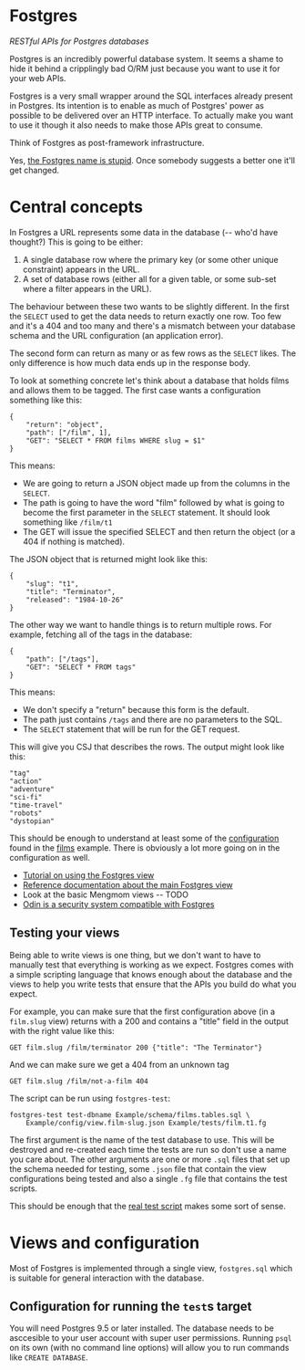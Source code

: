 # Fostgres

*RESTful APIs for Postgres databases*

Postgres is an incredibly powerful database system. It seems a shame to hide it behind a cripplingly bad O/RM just because you want to use it for your web APIs.

Fostgres is a very small wrapper around the SQL interfaces already present in Postgres. Its intention is to enable as much of Postgres' power as possible to be delivered over an HTTP interface. To actually make you want to use it though it also needs to make those APIs great to consume.

Think of Fostgres as post-framework infrastructure.

Yes, [the Fostgres name is stupid](http://tvtropes.org/pmwiki/pmwiki.php/Main/LampshadeHanging). Once somebody suggests a better one it'll get changed.


# Central concepts

In Fostgres a URL represents some data in the database (-- who'd have thought?) This is going to be either:

1. A single database row where the primary key (or some other unique constraint) appears in the URL.
2. A set of database rows (either all for a given table, or some sub-set where a filter appears in the URL).

The behaviour between these two wants to be slightly different. In the first the `SELECT` used to get the data needs to return exactly one row. Too few and it's a 404 and too many and there's a mismatch between your database schema and the URL configuration (an application error).

The second form can return as many or as few rows as the `SELECT` likes. The only difference is how much data ends up in the response body.

To look at something concrete let's think about a database that holds films and allows them to be tagged. The first case wants a configuration something like this:

    {
        "return": "object",
        "path": ["/film", 1],
        "GET": "SELECT * FROM films WHERE slug = $1"
    }

This means:

* We are going to return a JSON object made up from the columns in the `SELECT`.
* The path is going to have the word "film" followed by what is going to become the first parameter in the `SELECT` statement. It should look something like `/film/t1`
* The GET will issue the specified SELECT and then return the object (or a 404 if nothing is matched).

The JSON object that is returned might look like this:

    {
        "slug": "t1",
        "title": "Terminator",
        "released": "1984-10-26"
    }


The other way we want to handle things is to return multiple rows. For example, fetching all of the tags in the database:

    {
        "path": ["/tags"],
        "GET": "SELECT * FROM tags"
    }

This means:

* We don't specify a "return" because this form is the default.
* The path just contains `/tags` and there are no parameters to the SQL.
* The `SELECT` statement that will be run for the GET request.

This will give you CSJ that describes the rows. The output might look like this:

    "tag"
    "action"
    "adventure"
    "sci-fi"
    "time-travel"
    "robots"
    "dystopian"

This should be enough to understand at least some of the [configuration](./Example/config/view.film-slug.json) found in the [films](./Example/schema/films.tables.sql) example. There is obviously a lot more going on in the configuration as well.

* [Tutorial on using the Fostgres view](./Example/tutorial/README.md)
* [Reference documentation about the main Fostgres view](./Cpp/fostgres/Fostgres-sql-view.md)
* Look at the basic Mengmom views -- TODO
* [Odin is a security system compatible with Fostgres](https://github.com/KayEss/odin/blob/master/README.md)

## Testing your views

Being able to write views is one thing, but we don't want to have to manually test that everything is working as we expect. Fostgres comes with a simple scripting language that knows enough about the database and the views to help you write tests that ensure that the APIs you build do what you expect.

For example, you can make sure that the first configuration above (in a `film.slug` view) returns with a 200 and contains a "title" field in the output with the right value like this:

    GET film.slug /film/terminator 200 {"title": "The Terminator"}

And we can make sure we get a 404 from an unknown tag

    GET film.slug /film/not-a-film 404

The script can be run using `fostgres-test`:

    fostgres-test test-dbname Example/schema/films.tables.sql \
        Example/config/view.film-slug.json Example/tests/film.t1.fg

The first argument is the name of the test database to use. This will be destroyed and re-created each time the tests are run so don't use a name you care about. The other arguments are one or more `.sql` files that set up the schema needed for testing, some `.json` file that contain the view configurations being tested and also a single `.fg` file that contains the test scripts.

This should be enough that the [real test script](./Example/tests/film.t1.fg) makes some sort of sense.


# Views and configuration

Most of Fostgres is implemented through a single view, `fostgres.sql` which is suitable for general interaction with the database.

## Configuration for running the `test`s target

You will need Postgres 9.5 or later installed. The database needs to be asccesible to your user account with super user permissions. Running `psql` on its own (with no command line options) will allow you to run commands like `CREATE DATABASE`.

